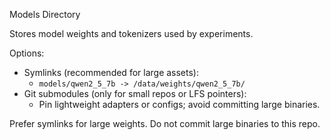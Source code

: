 Models Directory

Stores model weights and tokenizers used by experiments.

Options:
- Symlinks (recommended for large assets):
  - `models/qwen2_5_7b -> /data/weights/qwen2_5_7b/`
- Git submodules (only for small repos or LFS pointers):
  - Pin lightweight adapters or configs; avoid committing large binaries.

Prefer symlinks for large weights. Do not commit large binaries to this repo.
